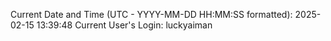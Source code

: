 Current Date and Time (UTC - YYYY-MM-DD HH:MM:SS formatted): 2025-02-15 13:39:48
Current User's Login: luckyaiman
